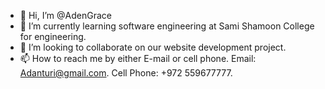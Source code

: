 - 👋 Hi, I’m @AdenGrace
- 🌱 I’m currently learning software engineering at Sami Shamoon College for engineering.
- 💞️ I’m looking to collaborate on our website development project.
- 📫 How to reach me by either E-mail or cell phone.
Email: Adanturi@gmail.com.
Cell Phone: +972 559677777.

<!---
AdenGrace/AdenGrace is a ✨ special ✨ repository because its `README.md` (this file) appears on your GitHub profile.
You can click the Preview link to take a look at your changes.
--->
